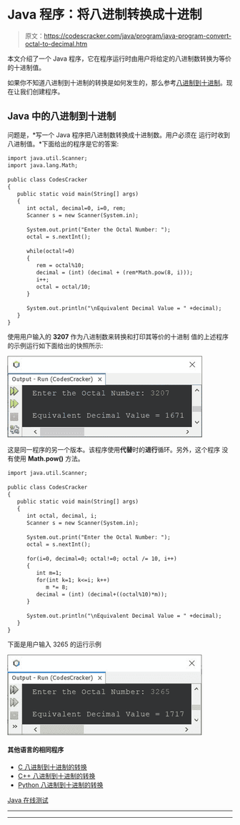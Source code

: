 # Java 程序：将八进制转换成十进制

> 原文：<https://codescracker.com/java/program/java-program-convert-octal-to-decimal.htm>

本文介绍了一个 Java 程序，它在程序运行时由用户将给定的八进制数转换为等价的十进制值。

如果你不知道八进制到十进制的转换是如何发生的，那么参考[八进制到十进制](/computer-fundamental/octal-to-decimal.htm)。现在让我们创建程序。

## Java 中的八进制到十进制

问题是，*写一个 Java 程序把八进制数转换成十进制数。用户必须在 运行时收到八进制值。*下面给出的程序是它的答案:

```
import java.util.Scanner;
import java.lang.Math;

public class CodesCracker
{
   public static void main(String[] args)
   {
      int octal, decimal=0, i=0, rem;
      Scanner s = new Scanner(System.in);

      System.out.print("Enter the Octal Number: ");
      octal = s.nextInt();

      while(octal!=0)
      {
         rem = octal%10;
         decimal = (int) (decimal + (rem*Math.pow(8, i)));
         i++;
         octal = octal/10;
      }

      System.out.println("\nEquivalent Decimal Value = " +decimal);
   }
}
```

使用用户输入的 **3207** 作为八进制数来转换和打印其等价的十进制 值的上述程序的示例运行如下面给出的快照所示:

![java convert octal to decimal](img/99359c73929a33f97c376dd3413edfbc.png)

这是同一程序的另一个版本。该程序使用**代替**时的**进行**循环。另外，这个程序 没有使用 **Math.pow()** 方法。

```
import java.util.Scanner;

public class CodesCracker
{
   public static void main(String[] args)
   {
      int octal, decimal, i;
      Scanner s = new Scanner(System.in);

      System.out.print("Enter the Octal Number: ");
      octal = s.nextInt();

      for(i=0, decimal=0; octal!=0; octal /= 10, i++)
      {
         int m=1;
         for(int k=1; k<=i; k++)
            m *= 8;
         decimal = (int) (decimal+((octal%10)*m));
      }

      System.out.println("\nEquivalent Decimal Value = " +decimal);
   }
}
```

下面是用户输入 3265 的运行示例

![octal to decimal program in Java](img/9906c496ff5dbdd894e86828b34ed442.png)

#### 其他语言的相同程序

*   [C 八进制到十进制的转换](/c/program/c-program-convert-octal-to-decimal.htm)
*   [C++ 八进制到十进制的转换](/cpp/program/cpp-program-convert-octal-to-decimal.htm)
*   [Python 八进制到十进制的转换](/python/program/python-program-convert-octal-to-decimal.htm)

[Java 在线测试](/exam/showtest.php?subid=1)

* * *

* * *